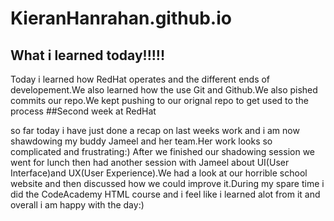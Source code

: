 # KieranHanrahan.github.io
## What i learned today!!!!!
Today i learned how RedHat operates and the different ends of developement.We also learned how the use Git and Github.We also pished commits our repo.We kept pushing to our orignal repo to get used to the process
##Second week at RedHat


so far today i have just done a recap on last weeks work and i am now shawdowing my buddy Jameel and her team.Her work looks so complicated and frustrating:)
After we finished our shadowing session we went for lunch then had another session with Jameel about UI(User Interface)and UX(User Experience).We had a look at our horrible school website and then discussed how we could improve it.During my spare time i did the CodeAcademy HTML course and i feel like i learned alot from it and overall i am happy with the day:)